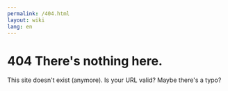 ```yaml
---
permalink: /404.html
layout: wiki
lang: en
---
```


# 404 There's nothing here.

This site doesn't exist (anymore). Is your URL valid? Maybe there's a typo?

